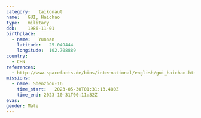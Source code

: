 ```yaml
---
category:	taikonaut
name:	GUI, Haichao
type:	military
dob:	1986-11-01
birthplace:
  - name:	Yunnan
    latitude:	25.049444
    longitude:	102.708889
country:
  - CHN
references:
  - http://www.spacefacts.de/bios/international/english/gui_haichao.htm
missions:
  - name: Shenzhou-16
    time_start:   2023-05-30T01:31:13.480Z
    time_end: 2023-10-31T00:11:32Z
evas:
gender:	Male
---
```

